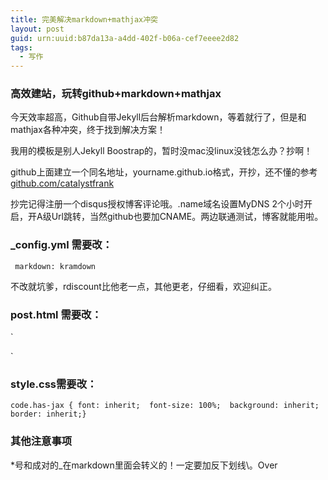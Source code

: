 ```yaml
---
title: 完美解决markdown+mathjax冲突
layout: post
guid: urn:uuid:b87da13a-a4dd-402f-b06a-cef7eeee2d82
tags:
  - 写作
---
```



### 高效建站，玩转github+markdown+mathjax

今天效率超高，Github自带Jekyll后台解析markdown，等着就行了，但是和mathjax各种冲突，终于找到解决方案！

我用的模板是别人Jekyll Boostrap的，暂时没mac没linux没钱怎么办？抄啊！

github上面建立一个同名地址，yourname.github.io格式，开抄，还不懂的参考[github.com/catalystfrank](http://github.com/catalystfrank)

抄完记得注册一个disqus授权博客评论哦。.name域名设置MyDNS 2个小时开启，开A级Url跳转，当然github也要加CNAME。两边联通测试，博客就能用啦。

### \_config.yml 需要改：

<code> markdown: kramdown </code>

不改就坑爹，rdiscount比他老一点，其他更老，仔细看，欢迎纠正。

### post.html 需要改：

`
<script type="text/x-mathjax-config">
	MathJax.Hub.Config({
	tex2jax: {
  inlineMath: [['$','$'], ['\\(','\\)']],
  processEscapes: true,
  skipTags: ['script', 'noscript', 'style', 'textarea', 'pre']
  },
	TeX: {
            equationNumbers: {
                autoNumber: ["AMS"],
                useLabelIds: true
            }
        },
        "HTML-CSS": {
            linebreaks: {
                automatic: true
            },
            scale: 85
        },
        SVG: {
            linebreaks: {
                automatic: true
            }
        }
	});
	MathJax.Hub.Queue(function() {
    var all = MathJax.Hub.getAllJax(), i;
    for(i = 0; i < all.length; i += 1) {
        all[i].SourceElement().parentNode.className += ' has-jax';
    }
	});
</script>
<script type="text/javascript" src="http://cdn.mathjax.org/mathjax/latest/MathJax.js?config=TeX-AMS-MML_HTMLorMML"></script>
`

### style.css需要改：

`
	code.has-jax {
	font: inherit; 
	font-size: 100%; 
	background: inherit; 
	border: inherit;}
`

### 其他注意事项

\*号和成对的\_在markdown里面会转义的！一定要加反下划线\\。Over